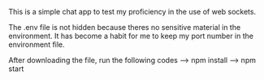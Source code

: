 This is a simple chat app to test my proficiency in the use of web sockets.

The .env file is not hidden because theres no sensitive material in the environment. 
It has become a habit for me to keep my port number in the environment file.

After downloading the file, run the following codes
--> npm install
--> npm start